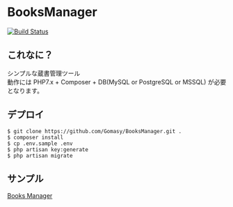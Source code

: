 BooksManager
============
[![Build Status](https://travis-ci.org/Gomasy/BooksManager.svg?branch=master)](https://travis-ci.org/Gomasy/BooksManager)

## これなに？
シンプルな蔵書管理ツール  
動作には PHP7.x + Composer + DB(MySQL or PostgreSQL or MSSQL) が必要となります。  

## デプロイ
    $ git clone https://github.com/Gomasy/BooksManager.git .
    $ composer install
    $ cp .env.sample .env
    $ php artisan key:generate
    $ php artisan migrate

## サンプル
[Books Manager](https://books.gomasy.jp/)
